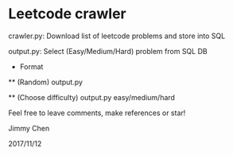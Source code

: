 # Leetcode crawler

crawler.py: Download list of leetcode problems and store into SQL

output.py: Select (Easy/Medium/Hard) problem from SQL DB
* Format

** (Random) output.py

** (Choose difficulty) output.py easy/medium/hard

Feel free to leave comments, make references or star!

Jimmy Chen

2017/11/12